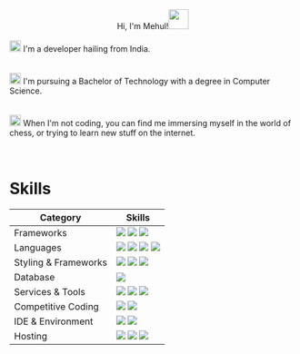 <div align="center">
Hi, I'm Mehul!<img src="https://user-images.githubusercontent.com/74038190/241763891-7bb1e704-6026-48f9-8435-2f4d40101348.gif" width="35px" />
</div>
<br>
<div><img src="https://user-images.githubusercontent.com/74038190/216122041-518ac897-8d92-4c6b-9b3f-ca01dcaf38ee.png" width="20px"/> I'm a developer hailing from India.</div>
<br><br>
<div><img src="https://user-images.githubusercontent.com/74038190/216122041-518ac897-8d92-4c6b-9b3f-ca01dcaf38ee.png" width="20px"/>
I'm pursuing a Bachelor of Technology with a degree in Computer Science.
</div>
<br><br>
<div>
  <img src="https://user-images.githubusercontent.com/74038190/216122041-518ac897-8d92-4c6b-9b3f-ca01dcaf38ee.png" width="20px"/>
When I'm not coding, you can find me immersing myself in the world of chess, or trying to learn new stuff on the internet.
</div>
<br><br>

<div>
  <h1>Skills</h1>
</div>

| Category        | Skills        |
|-----------------|---------------|
| Frameworks| <img src="https://img.shields.io/badge/next.js-20232A?style=for-the-badge&logo=nextdotjs&logoColor="/> <img src="https://img.shields.io/badge/React-20232A?style=for-the-badge&logo=react&logoColor="/> <img src="https://img.shields.io/badge/Node.js-20232A?style=for-the-badge&logo=nodedotjs&logoColor="/> |
| Languages       | <img src="https://img.shields.io/badge/JavaScript-20232A?style=for-the-badge&logo=javascript&logoColor="/> <img src="https://img.shields.io/badge/Python-20232A?style=for-the-badge&logo=python&logoColor="/> <img src="https://img.shields.io/badge/C%2B%2B-20232A?style=for-the-badge&logo=c%2B%2B&logoColor="/> <img src="https://img.shields.io/badge/HTML5-20232A?style=for-the-badge&logo=html5&logoColor=" /> |
| Styling & Frameworks | <img src="https://img.shields.io/badge/CSS3-20232A?style=for-the-badge&logo=css3&logoColor=" /> <img src="https://img.shields.io/badge/Tailwind_CSS-20232A?style=for-the-badge&logo=tailwind-css&logoColor="/> <img src="https://img.shields.io/badge/Bootstrap-20232A?style=for-the-badge&logo=bootstrap&logoColor=" /> |
| Database | <img src="https://img.shields.io/badge/MySQL-20232A?style=for-the-badge&logo=mysql&logoColor="/> |
| Services & Tools| <img src="https://img.shields.io/badge/GitHub-20232A?style=for-the-badge&logo=github&logoColor="/></a> <img src="https://img.shields.io/badge/GIT-20232A?style=for-the-badge&logo=git&logoColor="/> <img src="https://img.shields.io/badge/firebase-20232A?style=for-the-badge&logo=firebase&logoColor="/> |
| Competitive Coding | <a href="https://leetcode.com/pathakkmehul/"><img src="https://img.shields.io/badge/-LeetCode-20232A?style=for-the-badge&logo=LeetCode&logoColor="/></a> <a href="https://www.hackerrank.com/profile/pathakkmehul"><img src="https://img.shields.io/badge/HackerRank-20232A?style=for-the-badge&logo=hackerrank&logoColor="/></a>
| IDE & Environment | <img src="https://img.shields.io/badge/VSCode-20232A?style=for-the-badge&logo=visual%20studio%20code&logoColor=" /> <img src="https://img.shields.io/badge/replit-20232A?style=for-the-badge&logo=replit&logoColor=" />
| Hosting         | <img src="https://img.shields.io/badge/Vercel-20232A?style=for-the-badge&logo=vercel&logoColor="/> <img src="https://img.shields.io/badge/Netlify-20232A?style=for-the-badge&logo=netlify&logoColor="/> <img src="https://img.shields.io/badge/Heroku-20232A?style=for-the-badge&logo=heroku&logoColor="/>

<br>
